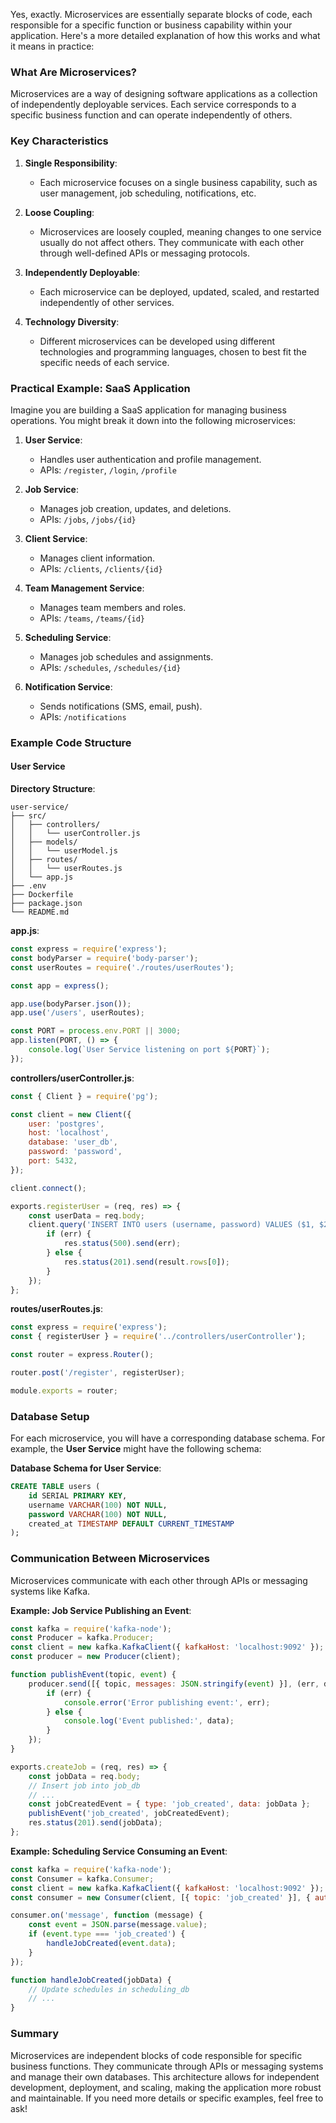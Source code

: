 Yes, exactly. Microservices are essentially separate blocks of code, each responsible for a specific function or business capability within your application. Here's a more detailed explanation of how this works and what it means in practice:

### What Are Microservices?

Microservices are a way of designing software applications as a collection of independently deployable services. Each service corresponds to a specific business function and can operate independently of others.

### Key Characteristics

1. **Single Responsibility**:
   - Each microservice focuses on a single business capability, such as user management, job scheduling, notifications, etc.

2. **Loose Coupling**:
   - Microservices are loosely coupled, meaning changes to one service usually do not affect others. They communicate with each other through well-defined APIs or messaging protocols.

3. **Independently Deployable**:
   - Each microservice can be deployed, updated, scaled, and restarted independently of other services.

4. **Technology Diversity**:
   - Different microservices can be developed using different technologies and programming languages, chosen to best fit the specific needs of each service.

### Practical Example: SaaS Application

Imagine you are building a SaaS application for managing business operations. You might break it down into the following microservices:

1. **User Service**:
   - Handles user authentication and profile management.
   - APIs: `/register`, `/login`, `/profile`

2. **Job Service**:
   - Manages job creation, updates, and deletions.
   - APIs: `/jobs`, `/jobs/{id}`

3. **Client Service**:
   - Manages client information.
   - APIs: `/clients`, `/clients/{id}`

4. **Team Management Service**:
   - Manages team members and roles.
   - APIs: `/teams`, `/teams/{id}`

5. **Scheduling Service**:
   - Manages job schedules and assignments.
   - APIs: `/schedules`, `/schedules/{id}`

6. **Notification Service**:
   - Sends notifications (SMS, email, push).
   - APIs: `/notifications`

### Example Code Structure

#### User Service

**Directory Structure**:
```
user-service/
├── src/
│   ├── controllers/
│   │   └── userController.js
│   ├── models/
│   │   └── userModel.js
│   ├── routes/
│   │   └── userRoutes.js
│   └── app.js
├── .env
├── Dockerfile
├── package.json
└── README.md
```

**app.js**:
```javascript
const express = require('express');
const bodyParser = require('body-parser');
const userRoutes = require('./routes/userRoutes');

const app = express();

app.use(bodyParser.json());
app.use('/users', userRoutes);

const PORT = process.env.PORT || 3000;
app.listen(PORT, () => {
    console.log(`User Service listening on port ${PORT}`);
});
```

**controllers/userController.js**:
```javascript
const { Client } = require('pg');

const client = new Client({
    user: 'postgres',
    host: 'localhost',
    database: 'user_db',
    password: 'password',
    port: 5432,
});

client.connect();

exports.registerUser = (req, res) => {
    const userData = req.body;
    client.query('INSERT INTO users (username, password) VALUES ($1, $2) RETURNING *', [userData.username, userData.password], (err, result) => {
        if (err) {
            res.status(500).send(err);
        } else {
            res.status(201).send(result.rows[0]);
        }
    });
};
```

**routes/userRoutes.js**:
```javascript
const express = require('express');
const { registerUser } = require('../controllers/userController');

const router = express.Router();

router.post('/register', registerUser);

module.exports = router;
```

### Database Setup

For each microservice, you will have a corresponding database schema. For example, the **User Service** might have the following schema:

**Database Schema for User Service**:
```sql
CREATE TABLE users (
    id SERIAL PRIMARY KEY,
    username VARCHAR(100) NOT NULL,
    password VARCHAR(100) NOT NULL,
    created_at TIMESTAMP DEFAULT CURRENT_TIMESTAMP
);
```

### Communication Between Microservices

Microservices communicate with each other through APIs or messaging systems like Kafka.

**Example: Job Service Publishing an Event**:
```javascript
const kafka = require('kafka-node');
const Producer = kafka.Producer;
const client = new kafka.KafkaClient({ kafkaHost: 'localhost:9092' });
const producer = new Producer(client);

function publishEvent(topic, event) {
    producer.send([{ topic, messages: JSON.stringify(event) }], (err, data) => {
        if (err) {
            console.error('Error publishing event:', err);
        } else {
            console.log('Event published:', data);
        }
    });
}

exports.createJob = (req, res) => {
    const jobData = req.body;
    // Insert job into job_db
    // ...
    const jobCreatedEvent = { type: 'job_created', data: jobData };
    publishEvent('job_created', jobCreatedEvent);
    res.status(201).send(jobData);
};
```

**Example: Scheduling Service Consuming an Event**:
```javascript
const kafka = require('kafka-node');
const Consumer = kafka.Consumer;
const client = new kafka.KafkaClient({ kafkaHost: 'localhost:9092' });
const consumer = new Consumer(client, [{ topic: 'job_created' }], { autoCommit: true });

consumer.on('message', function (message) {
    const event = JSON.parse(message.value);
    if (event.type === 'job_created') {
        handleJobCreated(event.data);
    }
});

function handleJobCreated(jobData) {
    // Update schedules in scheduling_db
    // ...
}
```

### Summary

Microservices are independent blocks of code responsible for specific business functions. They communicate through APIs or messaging systems and manage their own databases. This architecture allows for independent development, deployment, and scaling, making the application more robust and maintainable. If you need more details or specific examples, feel free to ask!